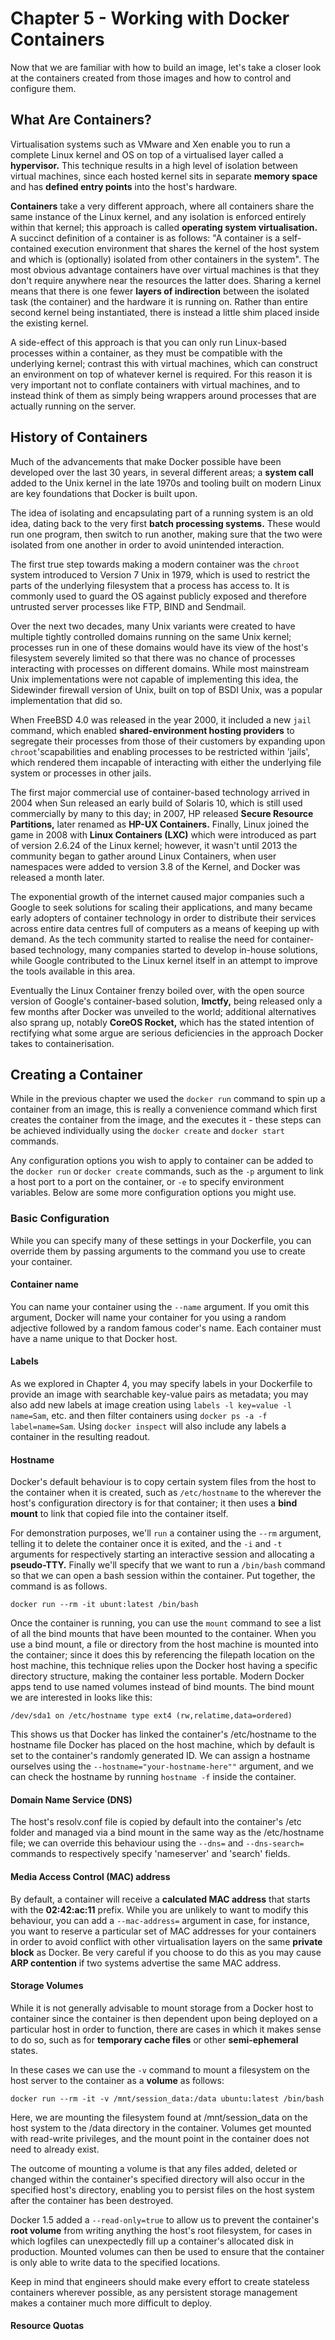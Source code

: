 # Chapter 5 - Working with Docker Containers

Now that we are familiar with how to build an image, let's take a closer look at the containers created from those
images and how to control and configure them.

## What Are Containers?

Virtualisation systems such as VMware and Xen enable you to run a complete Linux kernel and OS on top of a 
virtualised layer called a __hypervisor.__ This technique results in a high level of isolation between virtual
machines, since each hosted kernel sits in separate __memory space__ and has __defined entry points__ into the
host's hardware.

__Containers__ take a very different approach, where all containers share the same instance of the Linux kernel,
and any isolation is enforced entirely within that kernel; this approach is called __operating system
virtualisation.__ A succinct definition of a container is as follows: "A container is a self-contained execution
environment that shares the kernel of the host system and which is (optionally) isolated from other containers
in the system". The most obvious advantage containers have over virtual machines is that they don't require 
anywhere near the resources the latter does. Sharing a kernel means that there is one fewer __layers of 
indirection__ between the isolated task (the container) and the hardware it is running on. Rather than entire
second kernel being instantiated, there is instead a little shim placed inside the existing kernel.

A side-effect of this approach is that you can only run Linux-based processes within a container, as they must
be compatible with the underlying kernel; contrast this with virtual machines, which can construct an environment
on top of whatever kernel is required. For this reason it is very important not to conflate containers with 
virtual machines, and to instead think of them as simply being wrappers around processes that are actually running
on the server.

## History of Containers

Much of the advancements that make Docker possible have been developed over the last 30 years, in several different
areas; a __system call__ added to the Unix kernel in the late 1970s and tooling built on modern Linux are key
foundations that Docker is built upon.
 
The idea of isolating and encapsulating part of a running system is an old idea, dating back to the very first
__batch processing systems.__ These would run one program, then switch to run another, making sure that the two
were isolated from one another in order to avoid unintended interaction.

The first true step towards making a modern container was the `chroot` system introduced to Version 7 Unix in 
1979, which is used to restrict the parts of the underlying filesystem that a process has access to. It is 
commonly used to guard the OS against publicly exposed and therefore untrusted server processes like FTP, 
BIND and Sendmail.

Over the next two decades, many Unix variants were created to have multiple tightly controlled domains running on
the same Unix kernel; processes run in one of these domains would have its view of the host's filesystem severely
limited so that there was no chance of processes interacting with processes on different domains. While most
mainstream Unix implementations were not capable of implementing this idea, the Sidewinder
firewall version of Unix, built on top of BSDI Unix, was a popular implementation that did so.

When FreeBSD 4.0 was released in the year 2000, it included a new `jail` command, which enabled 
__shared-environment hosting providers__ to segregate their processes from those of their customers by 
expanding upon `chroot`'scapabilities and enabling processes to be restricted within 'jails', which rendered 
them incapable of interacting with either the underlying file system or processes in other jails.
 
The first major commercial use of container-based technology arrived in 2004 when Sun released an early build of
Solaris 10, which is still used commercially by many to this day; in 2007, HP released __Secure Resource 
Partitions,__ later renamed as __HP-UX Containers.__ Finally, Linux joined the game in 2008 with __Linux Containers 
(LXC)__ which were introduced as part of version 2.6.24 of the Linux kernel; however, it wasn't until 2013 the
community began to gather around Linux Containers, when user namespaces were added to version 3.8 of the Kernel, 
and Docker was released a month later.

The exponential growth of the internet caused major companies such a Google to seek solutions for scaling their
applications, and many became early adopters of container technology in order to distribute their services across
entire data centres full of computers as a means of keeping up with demand. As the tech community started to realise
the need for container-based technology, many companies started to develop in-house solutions, while Google
contributed to the Linux kernel itself in an attempt to improve the tools available in this area.

Eventually the Linux Container frenzy boiled over, with the open source version of Google's container-based
solution, __lmctfy,__ being released only a few months after Docker was unveiled to the world; additional 
alternatives also sprang up, notably __CoreOS Rocket,__ which has the stated intention of rectifying what some
argue are serious deficiencies in the approach Docker takes to containerisation.

## Creating a Container

While in the previous chapter we used the `docker run` command to spin up a container from an image, this is really
a convenience command which first creates the container from the image, and the executes it - these steps can be
achieved individually using the `docker create` and `docker start` commands.

Any configuration options you wish to apply to container can be added to the `docker run` or `docker create` 
commands, such as the `-p` argument to link a host port to a port on the container, or `-e` to specify environment
variables. Below are some more configuration options you might use.

### Basic Configuration

While you can specify many of these settings in your Dockerfile, you can override them by passing arguments to the
command you use to create your container.

#### Container name

You can name your container using the `--name` argument. If you omit this argument, Docker will name your container
for you using a random adjective followed by a random famous coder's name. Each container must have a name unique
to that Docker host.

#### Labels

As we explored in Chapter 4, you may specify labels in your Dockerfile to provide an image with searchable 
key-value pairs as metadata; you may also add new labels at image creation using `labels -l key=value -l name=Sam`, 
etc. and then filter containers using `docker ps -a -f label=name=Sam`. Using `docker inspect` will also include
any labels a container in the resulting readout.

#### Hostname

Docker's default behaviour is to copy certain system files from the host to the container when it is created, such
as `/etc/hostname` to the wherever the host's configuration directory is for that container; it then uses a __bind
mount__ to link that copied file into the container itself.

For demonstration purposes, we'll `run` a container using the `--rm` argument, telling it to delete the container
once it is exited, and the `-i` and `-t` arguments for respectively starting an interactive session and allocating
 a __pseudo-TTY.__ Finally we'll specify that we want to run a `/bin/bash` command so that we can open a bash
session within the container. Put together, the command is as follows.
```
docker run --rm -it ubunt:latest /bin/bash
```
Once the container is running, you can use the `mount` command to see a list of all the bind mounts that have been
mounted to the container. When you use a bind mount, a file or directory from the host machine is mounted into the
container; since it does this by referencing the filepath location on the host machine, this technique relies upon 
the Docker host having a specific directory structure, making the container less portable. Modern Docker apps tend 
to use named volumes instead of bind mounts. The bind mount we are interested in looks like this:
```
/dev/sda1 on /etc/hostname type ext4 (rw,relatime,data=ordered)
```
This shows us that Docker has linked the container's /etc/hostname to the hostname file Docker has placed on the 
host machine, which by default is set to the container's randomly generated ID. We can assign a hostname ourselves
using the `--hostname="your-hostname-here""` argument, and we can check the hostname by running `hostname -f`
inside the container.

#### Domain Name Service (DNS)

The host's resolv.conf file is copied by default into the container's /etc folder and managed via a bind mount in 
the same way as the /etc/hostname file; we can override this behaviour using the `--dns=` and `--dns-search=`
commands to respectively specify 'nameserver' and 'search' fields.
 
#### Media Access Control (MAC) address

By default, a container will receive a __calculated MAC address__ that starts with the __02:42:ac:11__ prefix.
While you are unlikely to want to modify this behaviour, you can add a `--mac-address=` argument in case, for 
instance, you want to reserve a particular set of MAC addresses for your containers in order to avoid conflict
with other virtualisation layers on the same __private block__ as Docker. Be very careful if you choose to do 
this as you may cause __ARP contention__ if two systems advertise the same MAC address.

#### Storage Volumes

While it is not generally advisable to mount storage from a Docker host to container since the container is then
dependent upon being deployed on a particular host in order to function, there are cases in which it makes sense
to do so, such as for __temporary cache files__ or other __semi-ephemeral__ states.
 
In these cases we can use the `-v` command to mount a filesystem on the host server to the container as a 
__volume__ as follows:
```
docker run --rm -it -v /mnt/session_data:/data ubuntu:latest /bin/bash
```
Here, we are mounting the filesystem found at /mnt/session_data on the host system to the /data directory in the
container. Volumes get mounted with read-write privileges, and the mount point in the container does not need to 
already exist.

The outcome of mounting a volume is that any files added, deleted or changed within the container's specified
directory will also occur in the specified host's directory, enabling you to persist files on the host system
after the container has been destroyed.

Docker 1.5 added a `--read-only=true` to allow us to prevent the container's __root volume__ from writing anything
the host's root filesystem, for cases in which logfiles can unexpectedly fill up a container's allocated disk in
production. Mounted volumes can then be used to ensure that the container is only able to write data to the 
specified locations.

Keep in mind that engineers should make every effort to create stateless containers wherever possible, as any 
persistent storage management makes a container much more difficult to deploy.
 
#### Resource Quotas